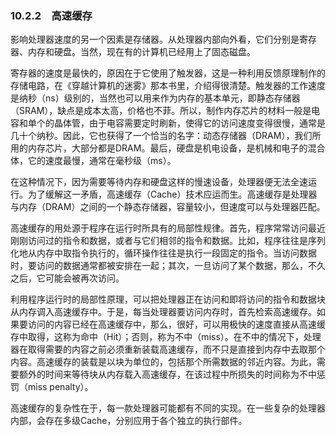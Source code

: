 ### 10.2.2　高速缓存

影响处理器速度的另一个因素是存储器。从处理器内部向外看，它们分别是寄存器、内存和硬盘。当然，现在有的计算机已经用上了固态磁盘。

寄存器的速度是最快的，原因在于它使用了触发器，这是一种利用反馈原理制作的存储电路，在《穿越计算机的迷雾》那本书里，介绍得很清楚。触发器的工作速度是纳秒（ns）级别的，当然也可以用来作为内存的基本单元，即静态存储器（SRAM），缺点是成本太高，价格也不菲。所以，制作内存芯片的材料一般是电容和单个的晶体管，由于电容需要定时刷新，使得它的访问速度变得很慢，通常是几十个纳秒。因此，它也获得了一个恰当的名字：动态存储器（DRAM），我们所用的内存芯片，大部分都是DRAM。最后，硬盘是机电设备，是机械和电子的混合体，它的速度最慢，通常在毫秒级（ms）。

在这种情况下，因为需要等待内存和硬盘这样的慢速设备，处理器便无法全速运行。为了缓解这一矛盾，高速缓存（Cache）技术应运而生。高速缓存是处理器与内存（DRAM）之间的一个静态存储器，容量较小，但速度可以与处理器匹配。

高速缓存的用处源于程序在运行时所具有的局部性规律。首先，程序常常访问最近刚刚访问过的指令和数据，或者与它们相邻的指令和数据。比如，程序往往是序列化地从内存中取指令执行的，循环操作往往是执行一段固定的指令。当访问数据时，要访问的数据通常都被安排在一起；其次，一旦访问了某个数据，那么，不久之后，它可能会被再次访问。

利用程序运行时的局部性原理，可以把处理器正在访问和即将访问的指令和数据块从内存调入高速缓存中。于是，每当处理器要访问内存时，首先检索高速缓存。如果要访问的内容已经在高速缓存中，那么，很好，可以用极快的速度直接从高速缓存中取得，这称为命中（Hit）；否则，称为不中（miss）。在不中的情况下，处理器在取得需要的内容之前必须重新装载高速缓存，而不只是直接到内存中去取那个内容。高速缓存的装载是以块为单位的，包括那个所需数据的邻近内容。为此，需要额外的时间来等待块从内存载入高速缓存，在该过程中所损失的时间称为不中惩罚（miss penalty）。

高速缓存的复杂性在于，每一款处理器可能都有不同的实现。在一些复杂的处理器内部，会存在多级Cache，分别应用于各个独立的执行部件。